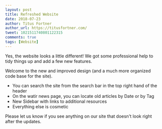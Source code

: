 ```yaml
---
layout: post
title: Refreshed Website
date: 2018-07-23
author: Titus Fortner
author_url: https://titusfortner.com/
tweet: 1021511740801122315
comments: true
tags: [Website]
---
```


Yes, the website looks a little different! We got some professional help to tidy things up and add a few new features.

<!--more-->

Welcome to the new and improved design (and a much more organized code base for the site). 

* You can search the site from the search bar in the top right hand of the header
* On the watir news page, you can locate old articles by Date or by Tag
* New Sidebar with links to additional resources
* Everything else is cosmetic

Please let us know if you see anything on our site that doesn't look right after the updates.